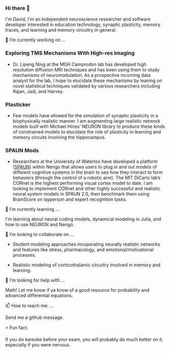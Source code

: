 ### Hi there 👋

<!--
**davidcas9/davidcas9** is a ✨ _special_ ✨ repository because its `README.md` (this file) appears on your GitHub profile.

Here are some ideas to get you started:

- 🔭 I’m currently working on ...
- 🌱 I’m currently learning ...
- 👯 I’m looking to collaborate on ...
- 🤔 I’m looking for help with ...
- 💬 Ask me about ...
- 📫 How to reach me: ...
- 😄 Pronouns: ...
- ⚡ Fun fact: ...
-->

I'm David, I'm an independent neuroscience researcher and software developer interested in education technology, synaptic plasticity, memory traces, and learning and memory circuitry in general.

🔭 I’m currently working on ...

 ### Exploring TMS Mechanisms With High-res Imaging

* Dr. Lipeng Ning at the MGH Camprodon lab has developed high resolution diffusion MRI techniques and has been using them to study mechanisms of neuromodulation. As a prospective incoming data analyst for the lab, I hope to elucidate these mechanisms by leaning on novel statistical techniques validated by various researchers including Rajan, Jadi, and Harvey.

### Plasticker

* Few models have allowed for the simulation of synaptic plasticity in a biophysically realistic manner. I am augmenting large realistic network models built with Michael Hines’ NEURON library to produce these kinds of constrained models to elucidate the role of plasticity in learning and memory circuits involving the hippocampus.

### SPAUN Mods

* Researchers at the University of Waterloo have developed a platform ([SPAUN](https://xchoo.github.io/spaun2.0/)) within Nengo that allows users to plug in and out models of different cognitive systems in the brain to see how they interact to form behaviors (through the control of a robotic arm). The MIT DiCarlo lab’s CORnet is the highest performing visual cortex model to date. I am looking to implement CORnet and other highly successful and realistic neural system models in SPAUN 2.0, then benchmark them using BrainScore on layperson and expert recognition tasks.

🌱 I’m currently learning ...

I'm learning about neural coding models, dynamical modeling in Julia, and how to use NEURON and Nengo.

👯 I’m looking to collaborate on ...

* Student modeling approaches incoporating neurally realistic networks and features like stress, pharmacology, and emotional/motivational processes.

* Realistic modeling of corticothalamic circuitry involved in memory and learning.

🤔 I’m looking for help with ...

Math! Let me know if ya know of a good resource for probability and advanced differential equations.

📫 How to reach me: ...

Send me a github message. 

⚡ Fun fact: 

If you do kareoke before your exam, you will probably do much better on it, especially if you were nervous.
